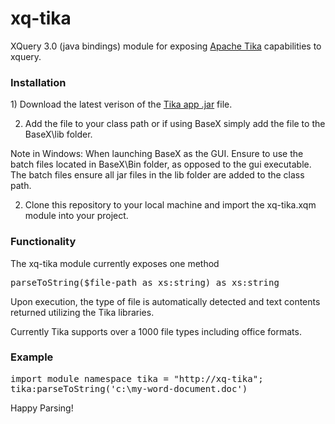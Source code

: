 # xq-tika
XQuery 3.0 (java bindings) module for exposing <a href="https://tika.apache.org/download.html">Apache Tika</a> capabilities to xquery.

<h3>Installation</h3>
1) Download the latest verison of the <a href="https://tika.apache.org/download.html">Tika app .jar</a> file. 

2) Add the file to your class path or if using BaseX simply add the file to the BaseX\lib folder. 
<p />
Note in Windows: When launching BaseX as the GUI. Ensure to use the batch files located in BaseX\Bin folder, as opposed to the gui executable. The batch files ensure all jar files in the lib folder are added to the class path. 
<p />

2) Clone this repository to your local machine and import the xq-tika.xqm module into your project.

<h3>Functionality</h3>
The xq-tika module currently exposes one method <pre>parseToString($file-path as xs:string) as xs:string</pre>
Upon execution, the type of file is automatically detected and text contents returned utilizing the Tika libraries. <p />

Currently Tika supports over a 1000 file types including office formats. <br />

<h3>Example</h3>

<pre>
import module namespace tika = "http://xq-tika";
tika:parseToString('c:\my-word-document.doc')
</pre>

Happy Parsing!



